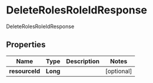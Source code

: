 

# DeleteRolesRoleIdResponse

DeleteRolesRoleIdResponse
## Properties

Name | Type | Description | Notes
------------ | ------------- | ------------- | -------------
**resourceId** | **Long** |  |  [optional]



